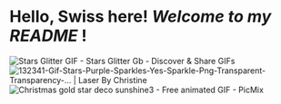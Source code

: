 # Hello, Swiss here! *Welcome to my* ***README*** !
<img src="https://i.pinimg.com/originals/17/96/ef/1796ef0033df2a1bb61b02d731541119.gif" alt="Stars Glitter GIF - Stars Glitter Gb - Discover &amp; Share GIFs"/>

<img src="https://laserbychristine.com/wp-content/uploads/2016/12/132341-Gif-Stars-Purple-Sparkles-Yes-Sparkle-Png-Transparent-Transparency-....gif" alt="132341-Gif-Stars-Purple-Sparkles-Yes-Sparkle-Png-Transparent-Transparency-…  | Laser By Christine"/>
<img src="https://img1.picmix.com/output/stamp/normal/5/4/7/8/2418745_1af28.gif" alt="Christmas gold star deco sunshine3 - Free animated GIF - PicMix"/>

